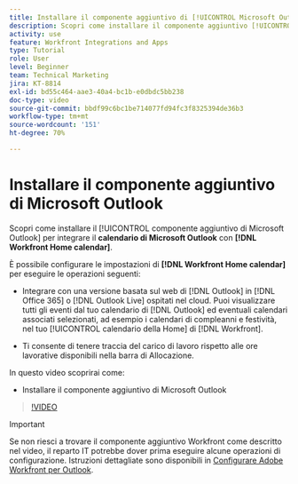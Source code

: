 ```yaml
---
title: Installare il componente aggiuntivo di [!UICONTROL Microsoft Outlook]
description: Scopri come installare il componente aggiuntivo [!UICONTROL Microsoft Outlook] per integrare il calendario di Microsoft Outlook con il calendario della Workfront Home.
activity: use
feature: Workfront Integrations and Apps
type: Tutorial
role: User
level: Beginner
team: Technical Marketing
jira: KT-8814
exl-id: bd55c464-aae3-40a4-bc1b-e0dbdc5bb238
doc-type: video
source-git-commit: bbdf99c6bc1be714077fd94fc3f8325394de36b3
workflow-type: tm+mt
source-wordcount: '151'
ht-degree: 70%

---
```


# Installare il componente aggiuntivo di Microsoft Outlook

Scopri come installare il [!UICONTROL componente aggiuntivo di Microsoft Outlook] per integrare il **calendario di Microsoft Outlook** con **[!DNL Workfront Home calendar]**.

È possibile configurare le impostazioni di **[!DNL Workfront Home calendar]** per eseguire le operazioni seguenti:

* Integrare con una versione basata sul web di [!DNL Outlook] in [!DNL Office 365] o [!DNL Outlook Live] ospitati nel cloud. Puoi visualizzare tutti gli eventi dal tuo calendario di [!DNL Outlook] ed eventuali calendari associati selezionati, ad esempio i calendari di compleanni e festività, nel tuo [!UICONTROL calendario della Home] di [!DNL Workfront].

* Ti consente di tenere traccia del carico di lavoro rispetto alle ore lavorative disponibili nella barra di Allocazione.


In questo video scoprirai come:

* Installare il componente aggiuntivo di Microsoft Outlook

>[!VIDEO](https://video.tv.adobe.com/v/335115/?quality=12&learn=on&enablevpops=1)

>[!IMPORTANT]
>
>Se non riesci a trovare il componente aggiuntivo Workfront come descritto nel video, il reparto IT potrebbe dover prima eseguire alcune operazioni di configurazione. Istruzioni dettagliate sono disponibili in [Configurare Adobe Workfront per Outlook](https://experienceleague.adobe.com/docs/workfront/using/adobe-workfront-integrations/workfront-for-outlook/set-up-workfront-for-outlook.html?lang=it).


